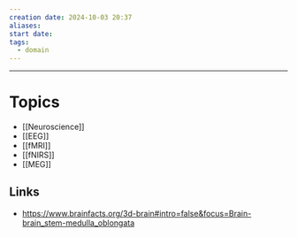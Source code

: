 ```yaml
---
creation date: 2024-10-03 20:37
aliases: 
start date: 
tags:
  - domain
---
```

---
# Topics

- [[Neuroscience]]
- [[EEG]]
- [[fMRI]]
- [[fNIRS]]
- [[MEG]]

## Links
+ https://www.brainfacts.org/3d-brain#intro=false&focus=Brain-brain_stem-medulla_oblongata
